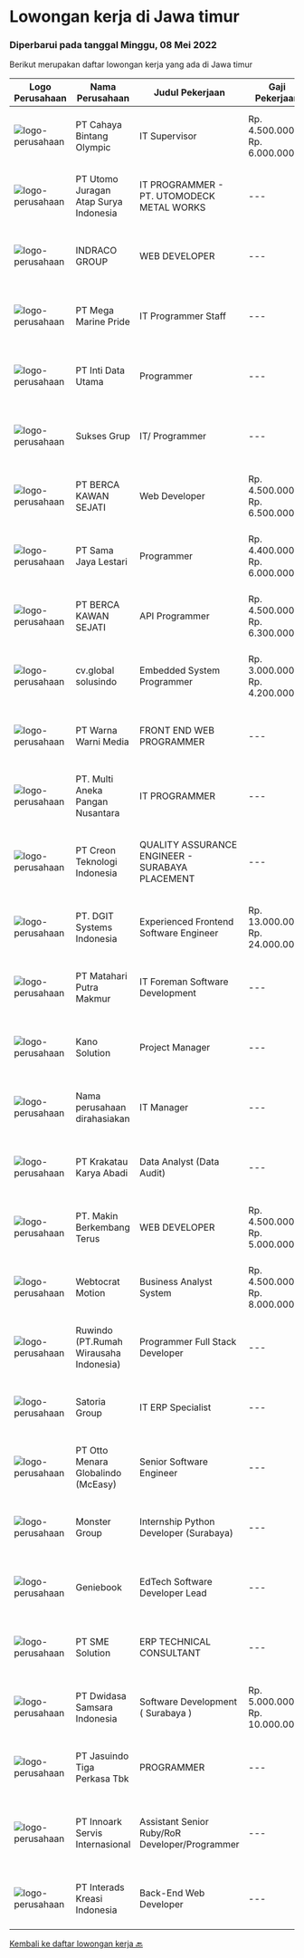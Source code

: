 
  # Lowongan kerja di Jawa timur

  ### Diperbarui pada tanggal Minggu, 08 Mei 2022

  Berikut merupakan daftar lowongan kerja yang ada di Jawa timur

  |Logo Perusahaan | Nama Perusahaan | Judul Pekerjaan | Gaji Pekerjaan | Lokasi | Deskripsi | Tanggal diunggah | Pranala |
  | -------------- | --------------- | --------------- | --------- | --------- | -------------- | ------- | ----------- |
  |![logo-perusahaan](https://image-service-cdn.seek.com.au/ca3c297405c2d0e71093c76142344a961aa09334/ee4dce1061f3f616224767ad58cb2fc751b8d2dc)|PT Cahaya Bintang Olympic|IT Supervisor|Rp. 4.500.000-Rp. 6.000.000|Jawa Timur|Deskripsi PekerjaanKualifikasi : Maksimal Usia 35 Tahun Pendidikan Minimal S1 Teknik Informatika Berpengalaman di posisi yang sama minimal 3 Tahun...|Kamis, 05 Mei 2022|https://www.jobstreet.co.id/id/job/it-supervisor-3866672?token=0~83e1dca4-213f-48a5-b320-729a03b9d516&sectionRank=1&jobId=jobstreet-id-job-3866672|
|![logo-perusahaan](https://image-service-cdn.seek.com.au/b48b1f4de91f987d284cc34cd7fe122dbf60118b/ee4dce1061f3f616224767ad58cb2fc751b8d2dc)|PT Utomo Juragan Atap Surya Indonesia|IT PROGRAMMER - PT. UTOMODECK METAL WORKS|---|Surabaya|Jobdesc : Membuat program sesuai kebutuhan Perusahaan Melakukan integrasi dengan Backend dan Frontend Menganalisa kebutuhan program dengan menggunakan...|Sabtu, 07 Mei 2022|https://www.jobstreet.co.id/id/job/it-programmer-pt.-utomodeck-metal-works-3863544?token=0~83e1dca4-213f-48a5-b320-729a03b9d516&sectionRank=2&jobId=jobstreet-id-job-3863544|
|![logo-perusahaan](https://image-service-cdn.seek.com.au/86fd82651f5c9f8351952075fcacc6d47d7f8db4/ee4dce1061f3f616224767ad58cb2fc751b8d2dc)|INDRACO GROUP|WEB DEVELOPER|---|Surabaya|KUALIFIKASI: Usia Maksimal 40 tahun Pengalaman minimal 2 tahun Minimal lulusan S1 Menguasai/familiar dengan PHP, MySQL, HTML, CSS, Photoshop, Corel,...|Sabtu, 07 Mei 2022|https://www.jobstreet.co.id/id/job/web-developer-3869394?token=0~83e1dca4-213f-48a5-b320-729a03b9d516&sectionRank=3&jobId=jobstreet-id-job-3869394|
|![logo-perusahaan](https://image-service-cdn.seek.com.au/c2d1b10e65f5a153629011d5886a8b3d0e1913fb/ee4dce1061f3f616224767ad58cb2fc751b8d2dc)|PT Mega Marine Pride|IT Programmer Staff|---|Pasuruan|Tugas Pokok Membuat aplikasi inhouse yang dibutuhkan perusahaan Mengelola dan mengembangkan aplikasi yang saat ini sudah digunakan di perusahaan...|Jumat, 06 Mei 2022|https://www.jobstreet.co.id/id/job/it-programmer-staff-3863189?token=0~83e1dca4-213f-48a5-b320-729a03b9d516&sectionRank=4&jobId=jobstreet-id-job-3863189|
|![logo-perusahaan](https://image-service-cdn.seek.com.au/0921ee1ab1f7fd6470f8493cf839d2ebb3b8ac14/ee4dce1061f3f616224767ad58cb2fc751b8d2dc)|PT Inti Data Utama|Programmer|---|Surabaya|General Requirements: Graduated minimum (D3/S1) from engineering or business discipline such as Software Engineering/ Information Systems/ Computer...|Sabtu, 07 Mei 2022|https://www.jobstreet.co.id/id/job/programmer-3869741?token=0~83e1dca4-213f-48a5-b320-729a03b9d516&sectionRank=5&jobId=jobstreet-id-job-3869741|
|![logo-perusahaan](https://image-service-cdn.seek.com.au/85dc8f1c12b766d0c0b3fbd7544f0a5bf3da490f/ee4dce1061f3f616224767ad58cb2fc751b8d2dc)|Sukses Grup|IT/ Programmer|---|Surabaya|Kualifikasi : Pendidikan minimal S1 Informatika Komputer Sistem Informasi Menguasai bahasa pemograman minimal PHP dan MySQL Disiplin,Teliti dan...|Kamis, 05 Mei 2022|https://www.jobstreet.co.id/id/job/it-programmer-3867152?token=0~83e1dca4-213f-48a5-b320-729a03b9d516&sectionRank=6&jobId=jobstreet-id-job-3867152|
|![logo-perusahaan](https://image-service-cdn.seek.com.au/38dc72d8392bc65063dfd5f97065d2d7e5a2a224/ee4dce1061f3f616224767ad58cb2fc751b8d2dc)|PT BERCA KAWAN SEJATI|Web Developer|Rp. 4.500.000-Rp. 6.500.000|Malang|Membuat aplikasi sesuai prinsip UI/UX Menuliskan kode program yang maintainable dan efisien Melakukan koordinasi antara backend dengan frontend...|Sabtu, 07 Mei 2022|https://www.jobstreet.co.id/id/job/web-developer-3864066?token=0~83e1dca4-213f-48a5-b320-729a03b9d516&sectionRank=7&jobId=jobstreet-id-job-3864066|
|![logo-perusahaan](https://image-service-cdn.seek.com.au/7a58c5230a98d0fb4d42b57ac4f9ca371c4a76f8/ee4dce1061f3f616224767ad58cb2fc751b8d2dc)|PT Sama Jaya Lestari|Programmer|Rp. 4.400.000-Rp. 6.000.000|Surabaya|V A C A N C YInternational Furniture export company, located at West Surabaya need staff for position: PROGRAMMERJob Location: WEST...|Sabtu, 07 Mei 2022|https://www.jobstreet.co.id/id/job/programmer-3864338?token=0~83e1dca4-213f-48a5-b320-729a03b9d516&sectionRank=8&jobId=jobstreet-id-job-3864338|
|![logo-perusahaan](https://image-service-cdn.seek.com.au/b432e417f59fc977951ad019e5799ddba999178c/ee4dce1061f3f616224767ad58cb2fc751b8d2dc)|PT BERCA KAWAN SEJATI|API Programmer|Rp. 4.500.000-Rp. 6.300.000|Malang|Merancang dan menyajikan struktur &amp; model data JSON API untuk mendukung pengembangan aplikasi Membantu RESTful Web Service menggunakan metode HTTP...|Sabtu, 07 Mei 2022|https://www.jobstreet.co.id/id/job/api-programmer-3864086?token=0~83e1dca4-213f-48a5-b320-729a03b9d516&sectionRank=9&jobId=jobstreet-id-job-3864086|
|![logo-perusahaan](https://image-service-cdn.seek.com.au/872017ca0a8105e7f723826a6546308e8c687ac4/ee4dce1061f3f616224767ad58cb2fc751b8d2dc)|cv.global solusindo|Embedded System Programmer|Rp. 3.000.000-Rp. 4.200.000|Malang|Tanggung Jawab Pekerjaan :– Membuat Alat Otomatis– Menulis source code sistemSyarat Pengalaman :Pengalaman minimal 1 tahun atau fresh graduateKeahlian...|Jumat, 06 Mei 2022|https://www.jobstreet.co.id/id/job/embedded-system-programmer-3867747?token=0~83e1dca4-213f-48a5-b320-729a03b9d516&sectionRank=10&jobId=jobstreet-id-job-3867747|
|![logo-perusahaan](https://image-service-cdn.seek.com.au/8a8aab9f7ef38dece8f0c386a0ab89b374c831c5/ee4dce1061f3f616224767ad58cb2fc751b8d2dc)|PT Warna Warni Media|FRONT END WEB PROGRAMMER|---|Jawa Timur|Deskripsi: Membuat aplikasi sesuai dengan kebutuhan perusahaan, termasuk existing aplikasi Mewujudkan desain web menjadi system yang berfungsi dengan...|Sabtu, 07 Mei 2022|https://www.jobstreet.co.id/id/job/front-end-web-programmer-3863434?token=0~83e1dca4-213f-48a5-b320-729a03b9d516&sectionRank=11&jobId=jobstreet-id-job-3863434|
|![logo-perusahaan](https://image-service-cdn.seek.com.au/3fe43644dd5ede56877a25dc6ef13bf218561bbf/ee4dce1061f3f616224767ad58cb2fc751b8d2dc)|PT. Multi Aneka Pangan Nusantara|IT PROGRAMMER|---|Surabaya|DESKRIPSI PEKERJAAN: Membuat aplikasi Web/Mobile/Desktop sesuai dengan kebutuhan Perusahaan. Menganalisa kebutuhan Perusahaan dan menerapkannya pada...|Kamis, 05 Mei 2022|https://www.jobstreet.co.id/id/job/it-programmer-3867538?token=0~83e1dca4-213f-48a5-b320-729a03b9d516&sectionRank=12&jobId=jobstreet-id-job-3867538|
|![logo-perusahaan](https://image-service-cdn.seek.com.au/78901259d4decf231e925fe499347bc599591a6f/ee4dce1061f3f616224767ad58cb2fc751b8d2dc)|PT Creon Teknologi Indonesia|QUALITY ASSURANCE ENGINEER - SURABAYA PLACEMENT|---|Surabaya|Job Responsibilities: Software testing of e-Commerce and websites. Prepare and set up test framework and environment. Participate in software design...|Sabtu, 07 Mei 2022|https://www.jobstreet.co.id/id/job/quality-assurance-engineer-surabaya-placement-3869352?token=0~83e1dca4-213f-48a5-b320-729a03b9d516&sectionRank=13&jobId=jobstreet-id-job-3869352|
|![logo-perusahaan](https://image-service-cdn.seek.com.au/86a88c2f6d7d45552583132278caf70ef23e7608/ee4dce1061f3f616224767ad58cb2fc751b8d2dc)|PT. DGIT Systems Indonesia|Experienced Frontend Software Engineer|Rp. 13.000.000-Rp. 24.000.000|Badung|We are looking for talented developers to join an experienced team of front-end engineers working on our flagship product Telflow, a multi-award...|Sabtu, 07 Mei 2022|https://www.jobstreet.co.id/id/job/experienced-frontend-software-engineer-3869728?token=0~83e1dca4-213f-48a5-b320-729a03b9d516&sectionRank=14&jobId=jobstreet-id-job-3869728|
|![logo-perusahaan](https://image-service-cdn.seek.com.au/b5ec16873e14a23c56f160ea441f5293179adac8/ee4dce1061f3f616224767ad58cb2fc751b8d2dc)|PT Matahari Putra Makmur|IT Foreman Software Development|---|Pasuruan|Kualifikasi: Minimal D3/S1 Teknik Informatika/Komputer Usia Maksimal 35 tahun Fulstack Web Development (PHP, Javascript, CSS) Menguasai Framework...|Kamis, 05 Mei 2022|https://www.jobstreet.co.id/id/job/it-foreman-software-development-3866843?token=0~83e1dca4-213f-48a5-b320-729a03b9d516&sectionRank=15&jobId=jobstreet-id-job-3866843|
|![logo-perusahaan](https://image-service-cdn.seek.com.au/0d441213aa30fbf6c9ec994046549ef023d9fa61/ee4dce1061f3f616224767ad58cb2fc751b8d2dc)|Kano Solution|Project Manager|---|Jawa Timur|Project ManagerDeskripsi Pekerjaan Membuat rencana pengerjaan proyek dan mendefinisikan WBS dari proyek Memimpin pelaksanaan proyek dan menjaga...|Jumat, 06 Mei 2022|https://www.jobstreet.co.id/id/job/project-manager-3862896?token=0~83e1dca4-213f-48a5-b320-729a03b9d516&sectionRank=16&jobId=jobstreet-id-job-3862896|
|![logo-perusahaan](https://i.ibb.co/sqvTCh9/112815900-stock-vector-no-image-available-icon-flat-vector.webp)|Nama perusahaan dirahasiakan|IT Manager|---|Bali|Pendidikan minimal S1 segala jurusan Minimal memiliki 1 tahun pengalaman kerja di bidang yang sama Memiliki pengetahuan mengenai PHP dan bahasa...|Selasa, 03 Mei 2022|https://www.jobstreet.co.id/id/job/it-manager-3871361?token=0~83e1dca4-213f-48a5-b320-729a03b9d516&sectionRank=17&jobId=jobstreet-id-job-3871361|
|![logo-perusahaan](https://image-service-cdn.seek.com.au/b2d1f3ffed82713bb6c2c91fa675bbfd0cfb2ac6/ee4dce1061f3f616224767ad58cb2fc751b8d2dc)|PT Krakatau Karya Abadi|Data Analyst (Data Audit)|---|Surabaya|Data Audit Surabaya, IndonesiaAbout SuperWe are a group of business enthusiasts, scientists, communicators, designers, productive mothers and many...|Jumat, 06 Mei 2022|https://www.jobstreet.co.id/id/job/data-analyst-data-audit-3868672?token=0~83e1dca4-213f-48a5-b320-729a03b9d516&sectionRank=18&jobId=jobstreet-id-job-3868672|
|![logo-perusahaan](https://i.ibb.co/sqvTCh9/112815900-stock-vector-no-image-available-icon-flat-vector.webp)|PT. Makin Berkembang Terus|WEB DEVELOPER|Rp. 4.500.000-Rp. 5.000.000|Surabaya|WEB DEVELOPER Kualifikasi :1.      Usia max 32 tahun2.      Pendidikan lulusan min D3 jurusan informatika, Teknik computer, manajamen informatika,...|Jumat, 06 Mei 2022|https://www.jobstreet.co.id/id/job/web-developer-3868895?token=0~83e1dca4-213f-48a5-b320-729a03b9d516&sectionRank=19&jobId=jobstreet-id-job-3868895|
|![logo-perusahaan](https://image-service-cdn.seek.com.au/fdec7010967175eeb31b74205589d031ef31e3da/ee4dce1061f3f616224767ad58cb2fc751b8d2dc)|Webtocrat Motion|Business Analyst System|Rp. 4.500.000-Rp. 8.000.000|Surabaya|Jam Kerja Flexible (40 Jam per minggu) Menganalisa system dengan user Membuat design system dengan user Berkoordinasi dengan tim development terkait...|Jumat, 06 Mei 2022|https://www.jobstreet.co.id/id/job/business-analyst-system-3872561?token=0~83e1dca4-213f-48a5-b320-729a03b9d516&sectionRank=20&jobId=jobstreet-id-job-3872561|
|![logo-perusahaan](https://image-service-cdn.seek.com.au/b92d37782d6faba7e7e322db25855a1bad32fd38/ee4dce1061f3f616224767ad58cb2fc751b8d2dc)|Ruwindo (PT.Rumah Wirausaha Indonesia)|Programmer Full Stack Developer|---|Malang|Lowongan Programmer - Full Stack DeveloperKualifikasi :1. Berpengalaman Min. 1 Tahun2. Memahami dan dapat membuat alur flowchart yang sistematis3....|Jumat, 06 Mei 2022|https://www.jobstreet.co.id/id/job/programmer-full-stack-developer-3868351?token=0~83e1dca4-213f-48a5-b320-729a03b9d516&sectionRank=21&jobId=jobstreet-id-job-3868351|
|![logo-perusahaan](https://image-service-cdn.seek.com.au/5d4519f59a36720e634ace9c5b5048b1bda0c7d3/ee4dce1061f3f616224767ad58cb2fc751b8d2dc)|Satoria Group|IT ERP Specialist|---|Pasuruan|QUALIFICATION : Maximum 35 years old Minimum bachelor degree in Information Engineering exccellent communication skill Familiar with Oracle Fusion,...|Rabu, 04 Mei 2022|https://www.jobstreet.co.id/id/job/it-erp-specialist-3866088?token=0~83e1dca4-213f-48a5-b320-729a03b9d516&sectionRank=22&jobId=jobstreet-id-job-3866088|
|![logo-perusahaan](https://image-service-cdn.seek.com.au/f315f0c605a36ea3a033e6abb5c67515d4b00ff5/ee4dce1061f3f616224767ad58cb2fc751b8d2dc)|PT Otto Menara Globalindo (McEasy)|Senior Software Engineer|---|Jakarta Raya|Description McEasy, Indonesia’s leading web and mobile logistic system, is looking for a Senior Software Engineer to join our ever-growing team. You...|Sabtu, 07 Mei 2022|https://www.jobstreet.co.id/id/job/senior-software-engineer-3869986?token=0~83e1dca4-213f-48a5-b320-729a03b9d516&sectionRank=23&jobId=jobstreet-id-job-3869986|
|![logo-perusahaan](https://image-service-cdn.seek.com.au/fde7c35858fa549271ce89711d09acc66907aecf/ee4dce1061f3f616224767ad58cb2fc751b8d2dc)|Monster Group|Internship Python Developer (Surabaya)|---|Surabaya|Jobs Description : Design, develop, test, and implement new software solutions Development support systems and systems diagnose and correct errors...|Jumat, 06 Mei 2022|https://www.jobstreet.co.id/id/job/internship-python-developer-surabaya-3862222?token=0~83e1dca4-213f-48a5-b320-729a03b9d516&sectionRank=24&jobId=jobstreet-id-job-3862222|
|![logo-perusahaan](https://image-service-cdn.seek.com.au/533dfca0548429794785a13cc75e82c4e4ec7b73/ee4dce1061f3f616224767ad58cb2fc751b8d2dc)|Geniebook|EdTech Software Developer Lead|---|Surabaya|Loved by over 150,000 users, Geniebook is Singapore’s largest online learning platform for English, Mathematics and Science (EMS) syllabus. From...|Kamis, 05 Mei 2022|https://www.jobstreet.co.id/id/job/edtech-software-developer-lead-9543440/origin/sg?token=0~83e1dca4-213f-48a5-b320-729a03b9d516&sectionRank=25&jobId=jobstreet-sg-job-9543440|
|![logo-perusahaan](https://image-service-cdn.seek.com.au/f0cc6ba1828627c44076452213cbe473e760a860/ee4dce1061f3f616224767ad58cb2fc751b8d2dc)|PT SME Solution|ERP TECHNICAL CONSULTANT|---|Surabaya|REQUIREMENT : Will be based in Semarang (SMG), or Surabaya (SBY) Bachelor Degree (S1) from reputable university majoring in: Informatics Engineering /...|Kamis, 05 Mei 2022|https://www.jobstreet.co.id/id/job/erp-technical-consultant-3861033?token=0~83e1dca4-213f-48a5-b320-729a03b9d516&sectionRank=26&jobId=jobstreet-id-job-3861033|
|![logo-perusahaan](https://image-service-cdn.seek.com.au/77471787a9c51ee5351e92362a66618d0b70b4d3/ee4dce1061f3f616224767ad58cb2fc751b8d2dc)|PT Dwidasa Samsara Indonesia|Software Development ( Surabaya )|Rp. 5.000.000-Rp. 10.000.000|Surabaya|Responsibilities: Defines site objectives by analyzing user requirements; envisioning system features and functionality Designs and develops user...|Jumat, 06 Mei 2022|https://www.jobstreet.co.id/id/job/software-development-surabaya-3863052?token=0~83e1dca4-213f-48a5-b320-729a03b9d516&sectionRank=27&jobId=jobstreet-id-job-3863052|
|![logo-perusahaan](https://image-service-cdn.seek.com.au/f9cd043f1011fee386470591649d3e30b502df59/ee4dce1061f3f616224767ad58cb2fc751b8d2dc)|PT Jasuindo Tiga Perkasa Tbk|PROGRAMMER|---|Sidoarjo|Kualifikasi : Pendidikan minimal S1 Teknik Informatika/Sistem Informasi/Ilmu  Komputer/Teknik Komputer...|Rabu, 04 Mei 2022|https://www.jobstreet.co.id/id/job/programmer-3860332?token=0~83e1dca4-213f-48a5-b320-729a03b9d516&sectionRank=28&jobId=jobstreet-id-job-3860332|
|![logo-perusahaan](https://image-service-cdn.seek.com.au/5f8b109dba2d1bd12e0f98858b63c67a0c0b684e/ee4dce1061f3f616224767ad58cb2fc751b8d2dc)|PT Innoark Servis Internasional|Assistant Senior Ruby/RoR Developer/Programmer|---|Batam|Responsibilities: Working on project-based requirements Providing solution for issues Providing idea to maintain and improve current working system Be...|Kamis, 05 Mei 2022|https://www.jobstreet.co.id/id/job/assistant-senior-ruby-ror-developer-programmer-3867606?token=0~83e1dca4-213f-48a5-b320-729a03b9d516&sectionRank=29&jobId=jobstreet-id-job-3867606|
|![logo-perusahaan](https://image-service-cdn.seek.com.au/d3c6581a5bb843bfcd0acb79f0960f8b3151919d/ee4dce1061f3f616224767ad58cb2fc751b8d2dc)|PT Interads Kreasi Indonesia|Back-End Web Developer|---|Surabaya|We are looking for young and creative talents who are willing to grow and success as a team.Job description: Develop high quality software code in...|Jumat, 06 Mei 2022|https://www.jobstreet.co.id/id/job/back-end-web-developer-3867715?token=0~83e1dca4-213f-48a5-b320-729a03b9d516&sectionRank=30&jobId=jobstreet-id-job-3867715|


  [Kembali ke daftar lowongan kerja 🔙](../README.md#daftar-lowongan-kerja)
  
